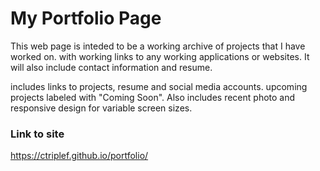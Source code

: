 # My Portfolio Page
This web page is inteded to be a working archive of projects that I have worked on. with working links to any working applications or websites. It will also include contact information and resume.

includes links to projects, resume and social media accounts. upcoming projects labeled with "Coming Soon". Also includes recent photo and responsive design for variable screen sizes.

### Link to site

https://ctriplef.github.io/portfolio/